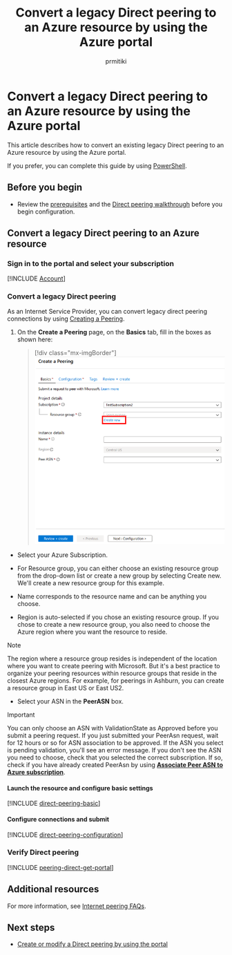 ﻿---
title: Convert a legacy Direct peering to an Azure resource by using the Azure portal
titleSuffix: Azure
description: Convert a legacy Direct peering to an Azure resource by using the Azure portal
services: internet-peering
author: prmitiki
ms.service: internet-peering
ms.topic: article
ms.date: 11/27/2019
ms.author: prmitiki
---

# Convert a legacy Direct peering to an Azure resource by using the Azure portal

This article describes how to convert an existing legacy Direct peering to an Azure resource by using the Azure portal.

If you prefer, you can complete this guide by using [PowerShell](howto-legacy-direct-powershell.md).

## Before you begin
* Review the [prerequisites](prerequisites.md) and the [Direct peering walkthrough](walkthrough-direct-all.md) before you begin configuration.


## Convert a legacy Direct peering to an Azure resource

### Sign in to the portal and select your subscription
[!INCLUDE [Account](./includes/account-portal.md)]

### <a name=create></a>Convert a legacy Direct peering

As an Internet Service Provider, you can convert legacy direct peering connections by using [Creating a Peering]( https://go.microsoft.com/fwlink/?linkid=2129593).

1. On the **Create a Peering** page, on the **Basics** tab, fill in the boxes as shown here:

    > [!div class="mx-imgBorder"] 
    > ![Register Peering Service](./media/setup-basics-tab.png)

*    Select your Azure Subscription.

* For Resource group, you can either choose an existing resource group from the drop-down list or create a new group by selecting Create new. We'll create a new resource group for this example.

* Name corresponds to the resource name and can be anything you choose.

* Region is auto-selected if you chose an existing resource group. If you chose to create a new resource group, you also need to choose the Azure region where you want the resource to reside.

>[!NOTE]
>The region where a resource group resides is independent of the location where you want to create peering with Microsoft. But it's a best practice to organize your peering resources within resource groups that reside in the closest Azure regions. For example, for peerings in Ashburn, you can create a resource group in East US or East US2.

* Select your ASN in the **PeerASN** box.

>[!IMPORTANT] 
>You can only choose an ASN with ValidationState as Approved before you submit a peering request. If you just submitted your PeerAsn request, wait for 12 hours or so for ASN association to be approved. If the ASN you select is pending validation, you'll see an error message. If you don't see the ASN you need to choose, check that you selected the correct subscription. If so, check if you have already created PeerAsn by using **[Associate Peer ASN to Azure subscription](https://go.microsoft.com/fwlink/?linkid=2129592)**.

#### Launch the resource and configure basic settings
[!INCLUDE [direct-peering-basic](./includes/direct-portal-basic.md)]

#### Configure connections and submit
[!INCLUDE [direct-peering-configuration](./includes/direct-portal-configuration-legacy.md)]

### <a name=get></a>Verify Direct peering
[!INCLUDE [peering-direct-get-portal](./includes/direct-portal-get.md)]

## Additional resources

For more information, see [Internet peering FAQs](faqs.md).

## Next steps

* [Create or modify a Direct peering by using the portal](howto-direct-portal.md)
